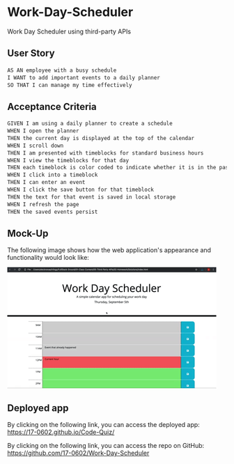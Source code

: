 # Work-Day-Scheduler
Work Day Scheduler using third-party APIs

## User Story

```md
AS AN employee with a busy schedule
I WANT to add important events to a daily planner
SO THAT I can manage my time effectively
```
## Acceptance Criteria

```md
GIVEN I am using a daily planner to create a schedule
WHEN I open the planner
THEN the current day is displayed at the top of the calendar
WHEN I scroll down
THEN I am presented with timeblocks for standard business hours
WHEN I view the timeblocks for that day
THEN each timeblock is color coded to indicate whether it is in the past, present, or future
WHEN I click into a timeblock
THEN I can enter an event
WHEN I click the save button for that timeblock
THEN the text for that event is saved in local storage
WHEN I refresh the page
THEN the saved events persist
```

## Mock-Up

The following image shows how the web application's appearance and functionality would look like:

![WebAppereance](assets/images/05-third-party-apis-homework-demo.gif)

## Deployed app
By clicking on the following link, you can access the deployed app: <link>https://17-0602.github.io/Code-Quiz/</link>


By clicking on the following link, you can access the repo on GitHub: <link>https://github.com/17-0602/Work-Day-Scheduler</link>